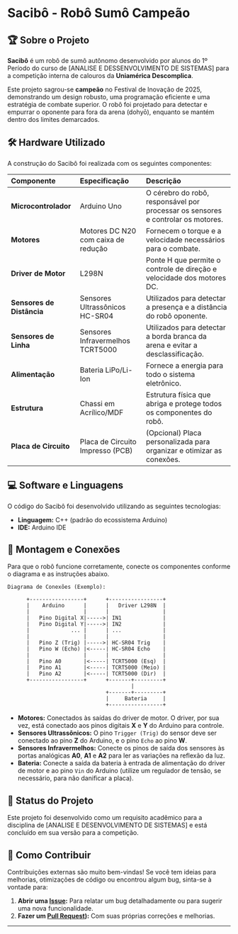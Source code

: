 
# Sacibô - Robô Sumô Campeão

  

## 🏆 Sobre o Projeto

**Sacibô** é um robô de sumô autônomo desenvolvido por alunos do 1º Período do curso de [ANALISE E DESSENVOLVIMENTO DE SISTEMAS] para a competição interna de calouros da **Uniamérica Descomplica**.

Este projeto sagrou-se **campeão** no Festival de Inovação de 2025, demonstrando um design robusto, uma programação eficiente e uma estratégia de combate superior. O robô foi projetado para detectar e empurrar o oponente para fora da arena (dohyō), enquanto se mantém dentro dos limites demarcados.

## 🛠️ Hardware Utilizado

A construção do Sacibô foi realizada com os seguintes componentes:

| Componente | Especificação | Descrição |
| :--- | :--- | :--- |
| **Microcontrolador** | Arduino Uno | O cérebro do robô, responsável por processar os sensores e controlar os motores. |
| **Motores** | Motores DC N20 com caixa de redução | Fornecem o torque e a velocidade necessários para o combate. |
| **Driver de Motor** | L298N | Ponte H que permite o controle de direção e velocidade dos motores DC. |
| **Sensores de Distância**| Sensores Ultrassônicos HC-SR04 | Utilizados para detectar a presença e a distância do robô oponente. |
| **Sensores de Linha** | Sensores Infravermelhos TCRT5000 | Utilizados para detectar a borda branca da arena e evitar a desclassificação. |
| **Alimentação** | Bateria LiPo/Li-Ion | Fornece a energia para todo o sistema eletrônico.  |
| **Estrutura** | Chassi em Acrílico/MDF | Estrutura física que abriga e protege todos os componentes do robô. |
| **Placa de Circuito** | Placa de Circuito Impresso (PCB) | (Opcional) Placa personalizada para organizar e otimizar as conexões. |

## 💻 Software e Linguagens

O código do Sacibô foi desenvolvido utilizando as seguintes tecnologias:

  * **Linguagem:** C++ (padrão do ecossistema Arduino)
  * **IDE:** Arduino IDE
 

## 🔌 Montagem e Conexões

Para que o robô funcione corretamente, conecte os componentes conforme o diagrama e as instruções abaixo.

```
Diagrama de Conexões (Exemplo):

      +-----------------+      +-----------------+
      |    Arduino      |      |   Driver L298N  |
      |                 |      |                 |
      |   Pino Digital X|----->| IN1             |
      |   Pino Digital Y|----->| IN2             |
      |             ... |      | ...             |
      |                 |      |                 |
      |   Pino Z (Trig) |----->| HC-SR04 Trig    |
      |   Pino W (Echo) |<-----| HC-SR04 Echo    |
      |                 |      |                 |
      |   Pino A0       |<-----| TCRT5000 (Esq)  |
      |   Pino A1       |<-----| TCRT5000 (Meio) |
      |   Pino A2       |<-----| TCRT5000 (Dir)  |
      +-----------------+      +-------+---------+
                                       |
                               +-------+---------+
                               |     Bateria     |
                               +-----------------+
```

  * **Motores:** Conectados às saídas do driver de motor. O driver, por sua vez, está conectado aos pinos digitais **X** e **Y** do Arduino para controle.
  * **Sensores Ultrassônicos:** O pino `Trigger (Trig)` do sensor deve ser conectado ao pino **Z** do Arduino, e o pino `Echo` ao pino **W**.
  * **Sensores Infravermelhos:** Conecte os pinos de saída dos sensores às portas analógicas **A0**, **A1** e **A2** para ler as variações na reflexão da luz.
  * **Bateria:** Conecte a saída da bateria à entrada de alimentação do driver de motor e ao pino `Vin` do Arduino (utilize um regulador de tensão, se necessário, para não danificar a placa).

## 🚀 Status do Projeto

Este projeto foi desenvolvido como um requisito acadêmico para a disciplina de [ANALISE E DESENVOLVIMENTO DE SISTEMAS] e está concluído em sua versão para a competição.

## 🤝 Como Contribuir

Contribuições externas são muito bem-vindas\! Se você tem ideias para melhorias, otimizações de código ou encontrou algum bug, sinta-se à vontade para:

1.  **Abrir uma [Issue](https://www.google.com/search?q=https://github.com/VitorCassel/SaciBo/issues):** Para relatar um bug detalhadamente ou para sugerir uma nova funcionalidade.
2.  **Fazer um [Pull Request](https://www.google.com/search?q=https://github.com/VitorCassel/SaciBo/issues)):** Com suas próprias correções e melhorias.

-----

